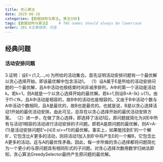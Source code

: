 ```yaml
---
title: 贪心算法
date: 2025-06-10
categories: [数据结构与算法, 算法分析]
tags: [数据结构与算法]     # TAG names should always be lowercase
order: 201 #文章顺序，可选
---
```


## 经典问题

### 活动安排问题

3.证明：设E=｛1,2,…,n｝为所给的活动集合。首先证明活动安排问题有一个最优解以贪心选择开始，即该最优解中包含活动1。
（1）设A属于E是所给的活动安排问题的一个最优解，且A中活动也按结束时间非减序排列，A中的第一个活动是活动k。若k=1，则A就是一个以贪心选择开始的最优解。若k>1,则设B=A-{k} ∪{1}。由于f1＜fk，且A中活动是相容的，故B中的活动也是相容的。又由于B中活动个数与A中活动个数相同，且A是最优的，故B也是最优的。也就是说，B是以贪心选择活动1开始的最优活动安排。由此可见，总存在以贪心选择开始的最优活动安排方案。
（2）进一步，在做了贪心选择，即选择了活动1后，原问题就简化为对E中所有与活动1相容的活动进行活动安排的子问题。即若A是原问题的最优解，则A’=A-{1}是活动安排问题E’={i∈E:si>=f1}的最优解。事实上，如果能找到E’的一个解B’，它包含比A’更多的活动，则将活动1加入到B’中将产生E的一个解B，它包含比A更多的活动。这与A的最优性矛盾。因此，每一步所做的贪心选择都将问题简化为一个更小的与原问题具有相同形式的子问题。对贪心选择次数用数学归纳法即知，贪心算法GreedySelector最终产生原问题的最优解。